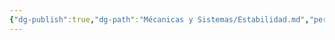 ```yaml
---
{"dg-publish":true,"dg-path":"Mécanicas y Sistemas/Estabilidad.md","permalink":"/mecanicas-y-sistemas/estabilidad/","dgPassFrontmatter":true}
---
```


